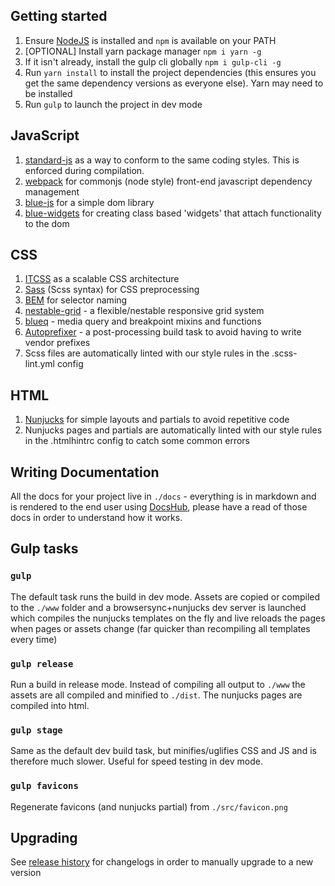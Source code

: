 ## Getting started

1. Ensure [NodeJS](https://nodejs.org/en/download/) is installed and `npm` is available on your PATH
2. [OPTIONAL] Install yarn package manager `npm i yarn -g`
3. If it isn't already, install the gulp cli globally `npm i gulp-cli -g`
4. Run `yarn install` to install the project dependencies (this ensures you get the same dependency versions as everyone else). Yarn may need to be installed
5. Run `gulp` to launch the project in dev mode

## JavaScript

1. [standard-js](http://standardjs.com/) as a way to conform to the same coding styles. This is enforced during compilation.
2. [webpack](https://webpack.github.io/) for commonjs (node style) front-end javascript dependency management
3. [blue-js](https://github.com/bluegrassdigital/blue-js) for a simple dom library
4. [blue-widgets](https://github.com/bluegrassdigital/blue-widgets) for creating class based 'widgets' that attach functionality to the dom

## CSS

1. [ITCSS](https://www.xfive.co/blog/itcss-scalable-maintainable-css-architecture/) as a scalable CSS architecture
2. [Sass](http://sass-lang.com/) (Scss syntax) for CSS preprocessing
3. [BEM](http://getbem.com/naming/) for selector naming
4. [nestable-grid](https://github.com/bluegrassdigital/nestable-grid) - a flexible/nestable responsive grid system
5. [blueq](https://github.com/bluegrassdigital/blueq) - media query and breakpoint mixins and functions
6. [Autoprefixer](https://github.com/postcss/autoprefixer) - a post-processing build task to avoid having to write vendor prefixes
7. Scss files are automatically linted with our style rules in the .scss-lint.yml config

## HTML

1. [Nunjucks](https://mozilla.github.io/nunjucks/templating.html) for simple layouts and partials to avoid repetitive code
2. Nunjucks pages and partials are automatically linted with our style rules in the .htmlhintrc config to catch some common errors

## Writing Documentation

All the docs for your project live in `./docs` - everything is in markdown and is rendered to the end user using [DocsHub](https://bluegrassdigital.github.io/docshub/), please have a read of those docs in order to understand how it works.

## Gulp tasks

### `gulp`

The default task runs the build in dev mode. Assets are copied or compiled to the `./www` folder and a browsersync+nunjucks dev server is launched which compiles the nunjucks templates on the fly and live reloads the pages when pages or assets change (far quicker than recompiling all templates every time)

### `gulp release`

Run a build in release mode. Instead of compiling all output to `./www` the assets are all compiled and minified to `./dist`. The nunjucks pages are compiled into html.

### `gulp stage`

Same as the default dev build task, but minifies/uglifies CSS and JS and is therefore much slower. Useful for speed testing in dev mode.

### `gulp favicons`

Regenerate favicons (and nunjucks partial) from `./src/favicon.png`

## Upgrading

See [release history](https://github.com/bluegrassdigital/bluegrass-html-boilerplate/releases) for changelogs in order to manually upgrade to a new version
